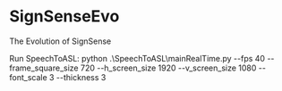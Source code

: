 # SignSenseEvo
The Evolution of SignSense

Run SpeechToASL: python .\SpeechToASL\mainRealTime.py --fps 40 --frame_square_size 720 --h_screen_size 1920 --v_screen_size 1080 --font_scale 3 --thickness 3

